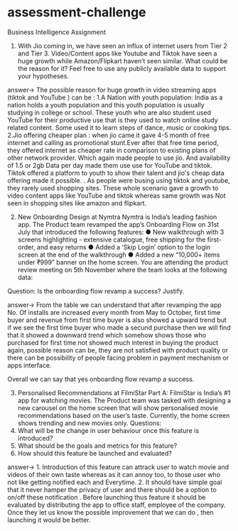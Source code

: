 # assessment-challenge

Business Intelligence Assignment

1) With Jio coming in, we have seen an influx of internet users from Tier 2 and Tier 3.
Video/Content apps like Youtube and Tiktok have seen a huge growth while
Amazon/Flipkart haven’t seen similar.
What could be the reason for it? Feel free to use any publicly available data to support
your hypotheses.

answer-> The possible reason for huge growth in video streaming apps (tiktok and YouTube ) can be :
1.A Nation with youth population: India as a nation holds a youth population and this youth population is usually studying in college or school. These youth who are also student used YouTube for their productive use that is they used to watch online study related content. Some used it to learn steps of dance, music or cooking tips.
2.Jio offering cheaper plan : when jio came it gave 4-5 month of free internet and calling as promotional stunt.Ever after that free time period, they offered internet as cheaper rate in comparison to existing plans of other network provider. Which again made people to use jio. And availability of 1.5 or 2gb Data per day made them use use for YouTube and tiktok.
Tiktok offered a platform to youth to show their talent and jio's cheap data offering made it possible.
.
As people were busing using tiktok and youtube, they rarely used shopping sites.
These whole scenario gave a growth to video content apps like YouTube and tiktok whereas same growth was Not seen in shopping sites like amazon and flipkart.


2) New Onboarding Design at Nymtra
Nymtra is India’s leading fashion app. The Product team revamped the app’s Onboarding
Flow on 31st July that introduced the following features:
● New walkthrough with 3 screens highlighting - extensive catalogue, free
shipping for the
first-order, and easy returns
● Added a ‘Skip Login’ option to the login screen at the end of the walkthrough
● Added a new “10,000+ items under ₹999” banner on the home screen.
You are attending the product review meeting on 5th November where the team looks at
the following data:

Question: Is the onboarding flow revamp a success? Justify.

answer-> From the table we can understand that after revamping the app
No. Of installs are increased every month from May to October, first time buyer and revenue from first time buyer is also showed a upward trend but if we see the first time buyer who made a secund purchase then we will find that it showed a downward trend which somehow shows those who purchased for first time not showed much interest in buying the product again, possible reason can be, they are not satisfied with product quality or there can be possibility of people facing problem in payment mechanism or apps interface.
 
Overall we can say that yes onboarding flow revamp a success.

3) Personalised Recommendations at FilmiStar
Part A:
FilmiStar is India’s #1 app for watching movies. The Product team was tasked with
designing a new carousel on the home screen that will show personalised movie
recommendations based on the user’s taste. Currently, the home screen shows trending
and new movies only.
Questions:
1) What will be the change in user behaviour once this feature is introduced?
2) What should be the goals and metrics for this feature?
3) How should this feature be launched and evaluated?

answer-> 1. Introduction of this feature can attrack user to watch movie and videos of their own taste whereas as it can annoy too, to those user who not like getting notified each and Everytime.
2. It should have simple goal that it never hamper the privacy of user and there should be a option to on/off these notification .
Before launching thus feature it should be evaluated by distributing the app to office staff, employee of the company. Once they let us know the possible improvement that we can do , then launching it would be better.


